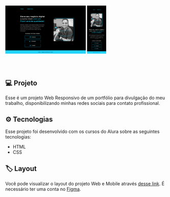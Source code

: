 <p>
  <img align="center" width="50%" src="github/preview-web.png" alt="Demonstração do projeto Web">
  <img align="center" width="12%" src="github/preview-mobile.png" alt="Demonstração do projeto Mobile">
</p>

<br></br>
## 💻 Projeto
Esse é um projeto Web Responsivo de um portfólio para divulgação do meu trabalho, disponibilizando minhas redes sociais para contato profissional.

## ⚙ Tecnologias
Esse projeto foi desenvolvido com os cursos do Alura sobre as seguintes tecnologias:

- HTML
- CSS

## 🏷 Layout
Você pode visualizar o layout do projeto Web e Mobile através 
[desse link](https://www.figma.com/file/fF3yzsQfeUNl62xT6GDhuZ/Portfolio-Web%2FMobile---Alura?type=design&node-id=0-1&t=ftM7zGotBGRIVok2-0).
É necessário ter uma conta no [Figma](https://www.figma.com).
